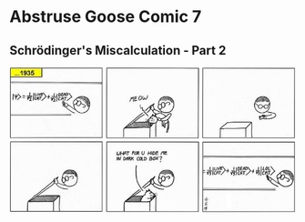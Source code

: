 # Abstruse Goose Comic 7
## Schrödinger's Miscalculation - Part 2

![image](comics/schrodinger_miscalc2.png)
